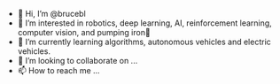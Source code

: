 - 👋 Hi, I’m @brucebl
- 👀 I’m interested in robotics, deep learning, AI, reinforcement learning, computer vision, and pumping iron:muscle:
- 🌱 I’m currently learning algorithms, autonomous vehicles and electric vehicles.
- 💞️ I’m looking to collaborate on ...
- 📫 How to reach me ...

<!---
brucebl/brucebl is a ✨ special ✨ repository because its `README.md` (this file) appears on your GitHub profile.
You can click the Preview link to take a look at your changes.
--->
